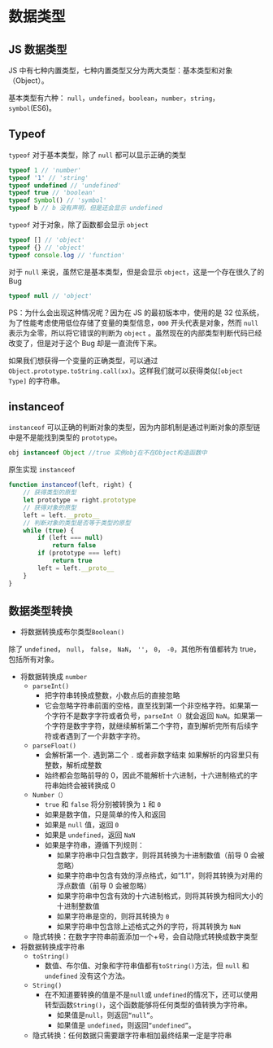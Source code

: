 # 数据类型

## JS 数据类型

JS 中有七种内置类型，七种内置类型又分为两大类型：基本类型和对象（Object）。

基本类型有六种： `null`，`undefined`，`boolean`，`number`，`string`，`symbol`(ES6)。

## Typeof

`typeof` 对于基本类型，除了 `null` 都可以显示正确的类型

```js
typeof 1 // 'number'
typeof '1' // 'string'
typeof undefined // 'undefined'
typeof true // 'boolean'
typeof Symbol() // 'symbol'
typeof b // b 没有声明，但是还会显示 undefined
```

`typeof` 对于对象，除了函数都会显示 `object`

```js
typeof [] // 'object'
typeof {} // 'object'
typeof console.log // 'function'
```

对于 `null` 来说，虽然它是基本类型，但是会显示 `object`，这是一个存在很久了的 Bug

```js
typeof null // 'object'
```

PS：为什么会出现这种情况呢？因为在 JS 的最初版本中，使用的是 32 位系统，为了性能考虑使用低位存储了变量的类型信息，`000` 开头代表是对象，然而 `null` 表示为全零，所以将它错误的判断为 `object` 。虽然现在的内部类型判断代码已经改变了，但是对于这个 Bug 却是一直流传下来。

如果我们想获得一个变量的正确类型，可以通过 `Object.prototype.toString.call(xx)`。这样我们就可以获得类似`[object Type]` 的字符串。

## instanceof

`instanceof` 可以正确的判断对象的类型，因为内部机制是通过判断对象的原型链中是不是能找到类型的 `prototype`。

```js
obj instanceof Object //true 实例obj在不在Object构造函数中
```

原生实现 `instanceof`

```js
function instanceof(left, right) {
    // 获得类型的原型
    let prototype = right.prototype
    // 获得对象的原型
    left = left.__proto__
    // 判断对象的类型是否等于类型的原型
    while (true) {
        if (left === null)
            return false
        if (prototype === left)
            return true
        left = left.__proto__
    }
}
```

## 数据类型转换

- 将数据转换成布尔类型`Boolean()`

除了 `undefined`， `null`， `false`， `NaN`， `''`， `0`， `-0`，其他所有值都转为 true，包括所有对象。

- 将数据转换成 `number`
  - `parseInt()`
    - 把字符串转换成整数，小数点后的直接忽略
    - 它会忽略字符串前面的空格，直至找到第一个非空格字符。如果第一个字符不是数字字符或者负号，`parseInt（）`就会返回 `NaN`。如果第一个字符是数字字符，就继续解析第二个字符，直到解析完所有后续字符或者遇到了一个非数字字符。
  - `parseFloat()`
    - 会解析第一个`.` 遇到第二个 `.` 或者非数字结束 如果解析的内容里只有整数，解析成整数
    - 始终都会忽略前导的 0，因此不能解析十六进制，十六进制格式的字符串始终会被转换成 0
  - `Number（）`
    - `true` 和 `false` 将分别被转换为 `1` 和 `0`
    - 如果是数字值，只是简单的传入和返回
    - 如果是 `null` 值，返回 `0`
    - 如果是 `undefined`，返回 `NaN`
    - 如果是字符串，遵循下列规则：
      - 如果字符串中只包含数字，则将其转换为十进制数值（前导 0 会被忽略）
      - 如果字符串中包含有效的浮点格式，如“1.1”，则将其转换为对用的浮点数值（前导 0 会被忽略）
      - 如果字符串中包含有效的十六进制格式，则将其转换为相同大小的十进制整数值
      - 如果字符串是空的，则将其转换为 `0`
      - 如果字符串中包含除上述格式之外的字符，将其转换为 `NaN`
  - 隐式转换：在数字字符串前面添加一个+号，会自动隐式转换成数字类型
- 将数据转换成字符串
  - `toString()`
    - 数值、布尔值、对象和字符串值都有`toString()`方法，但 `null` 和 `undefined` 没有这个方法。
  - `String()`
    - 在不知道要转换的值是不是`null`或 `undefined`的情况下，还可以使用转型函数`String()`，这个函数能够将任何类型的值转换为字符串。
      - 如果值是`null`，则返回`“null”`。
      - 如果值是 `undefined`，则返回`“undefined”`。
  - 隐式转换：任何数据只需要跟字符串相加最终结果一定是字符串
